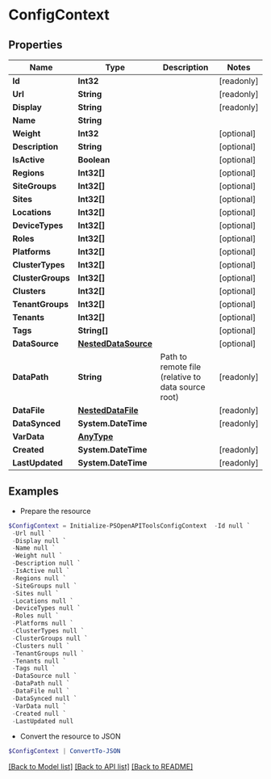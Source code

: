 # ConfigContext
## Properties

Name | Type | Description | Notes
------------ | ------------- | ------------- | -------------
**Id** | **Int32** |  | [readonly] 
**Url** | **String** |  | [readonly] 
**Display** | **String** |  | [readonly] 
**Name** | **String** |  | 
**Weight** | **Int32** |  | [optional] 
**Description** | **String** |  | [optional] 
**IsActive** | **Boolean** |  | [optional] 
**Regions** | **Int32[]** |  | [optional] 
**SiteGroups** | **Int32[]** |  | [optional] 
**Sites** | **Int32[]** |  | [optional] 
**Locations** | **Int32[]** |  | [optional] 
**DeviceTypes** | **Int32[]** |  | [optional] 
**Roles** | **Int32[]** |  | [optional] 
**Platforms** | **Int32[]** |  | [optional] 
**ClusterTypes** | **Int32[]** |  | [optional] 
**ClusterGroups** | **Int32[]** |  | [optional] 
**Clusters** | **Int32[]** |  | [optional] 
**TenantGroups** | **Int32[]** |  | [optional] 
**Tenants** | **Int32[]** |  | [optional] 
**Tags** | **String[]** |  | [optional] 
**DataSource** | [**NestedDataSource**](NestedDataSource.md) |  | [optional] 
**DataPath** | **String** | Path to remote file (relative to data source root) | [readonly] 
**DataFile** | [**NestedDataFile**](NestedDataFile.md) |  | [readonly] 
**DataSynced** | **System.DateTime** |  | [readonly] 
**VarData** | [**AnyType**](.md) |  | 
**Created** | **System.DateTime** |  | [readonly] 
**LastUpdated** | **System.DateTime** |  | [readonly] 

## Examples

- Prepare the resource
```powershell
$ConfigContext = Initialize-PSOpenAPIToolsConfigContext  -Id null `
 -Url null `
 -Display null `
 -Name null `
 -Weight null `
 -Description null `
 -IsActive null `
 -Regions null `
 -SiteGroups null `
 -Sites null `
 -Locations null `
 -DeviceTypes null `
 -Roles null `
 -Platforms null `
 -ClusterTypes null `
 -ClusterGroups null `
 -Clusters null `
 -TenantGroups null `
 -Tenants null `
 -Tags null `
 -DataSource null `
 -DataPath null `
 -DataFile null `
 -DataSynced null `
 -VarData null `
 -Created null `
 -LastUpdated null
```

- Convert the resource to JSON
```powershell
$ConfigContext | ConvertTo-JSON
```

[[Back to Model list]](../README.md#documentation-for-models) [[Back to API list]](../README.md#documentation-for-api-endpoints) [[Back to README]](../README.md)

